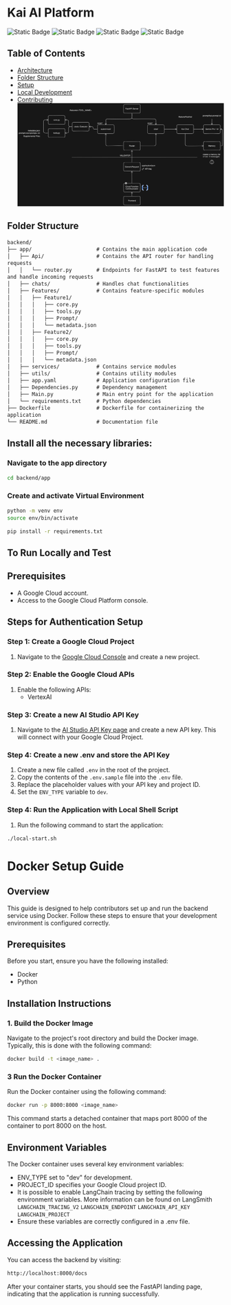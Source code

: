 # Kai AI Platform

![Static Badge](https://img.shields.io/badge/v3.10.12-blue?logo=python&logoColor=yellow&labelColor=gray)
![Static Badge](https://img.shields.io/badge/Gemini%201.0-blue?logo=googlegemini&logoColor=blue&labelColor=gray)
![Static Badge](https://img.shields.io/badge/Vertex%20AI-blue?logo=googlecloud&logoColor=white&labelColor=gray)
![Static Badge](https://img.shields.io/badge/FastAPI-blue?logo=fastapi&logoColor=white&labelColor=gray)

## Table of Contents

- [Architecture](#Architecture)
- [Folder Structure](#folder-structure)
- [Setup](#Setup)
- [Local Development](#local-development)
- [Contributing](#Contributing)
  ![Architectural Diagram](diagram.png)

## Folder Structure

```plaintext
backend/
├── app/                     # Contains the main application code
│   ├── Api/                 # Contains the API router for handling requests
│   │   └── router.py        # Endpoints for FastAPI to test features and handle incoming requests
│   ├── chats/               # Handles chat functionalities
│   ├── Features/            # Contains feature-specific modules
│   │   ├── Feature1/
│   │   │   ├── core.py
│   │   │   ├── tools.py
│   │   │   ├── Prompt/
│   │   │   └── metadata.json
│   │   ├── Feature2/
│   │   │   ├── core.py
│   │   │   ├── tools.py
│   │   │   ├── Prompt/
│   │   │   └── metadata.json
│   ├── services/            # Contains service modules
│   ├── utils/               # Contains utility modules
│   ├── app.yaml             # Application configuration file
│   ├── Dependencies.py      # Dependency management
│   ├── Main.py              # Main entry point for the application
│   └── requirements.txt     # Python dependencies
├── Dockerfile               # Dockerfile for containerizing the application
└── README.md                # Documentation file
```

## Install all the necessary libraries:

### Navigate to the app directory

```bash
cd backend/app
```

### Create and activate Virtual Environment

```bash
python -m venv env
source env/bin/activate
```

```bash
pip install -r requirements.txt
```

## To Run Locally and Test

## Prerequisites

- A Google Cloud account.
- Access to the Google Cloud Platform console.

## Steps for Authentication Setup

### Step 1: Create a Google Cloud Project

1. Navigate to the [Google Cloud Console](https://console.cloud.google.com/) and create a new project.

### Step 2: Enable the Google Cloud APIs

1. Enable the following APIs:
   - VertexAI

### Step 3: Create a new AI Studio API Key

1. Navigate to the [AI Studio API Key page](https://aistudio.google.com/app/u/1/apikey) and create a new API key. This will connect with your Google Cloud Project.

### Step 4: Create a new .env and store the API Key

1. Create a new file called `.env` in the root of the project.
2. Copy the contents of the `.env.sample` file into the `.env` file.
3. Replace the placeholder values with your API key and project ID.
4. Set the `ENV_TYPE` variable to `dev`.

### Step 4: Run the Application with Local Shell Script

1. Run the following command to start the application:

```bash
./local-start.sh
```

# Docker Setup Guide

## Overview

This guide is designed to help contributors set up and run the backend service using Docker. Follow these steps to ensure that your development environment is configured correctly.

## Prerequisites

Before you start, ensure you have the following installed:

- Docker
- Python

## Installation Instructions

### 1. Build the Docker Image

Navigate to the project's root directory and build the Docker image. Typically, this is done with the following command:

```Bash
docker build -t <image_name> .
```

### 3 Run the Docker Container

Run the Docker container using the following command:

```bash
docker run -p 8000:8000 <image_name>
```

This command starts a detached container that maps port 8000 of the container to port 8000 on the host.

## Environment Variables

The Docker container uses several key environment variables:

- ENV_TYPE set to "dev" for development.
- PROJECT_ID specifies your Google Cloud project ID.
- It is possible to enable LangChain tracing by setting the following environment variables. More information can be found on LangSmith
  `LANGCHAIN_TRACING_V2`
  `LANGCHAIN_ENDPOINT`
  `LANGCHAIN_API_KEY`
  `LANGCHAIN_PROJECT`
- Ensure these variables are correctly configured in a .env file.

## Accessing the Application

You can access the backend by visiting:

```Bash
http://localhost:8000/docs
```

After your container starts, you should see the FastAPI landing page, indicating that the application is running successfully.
